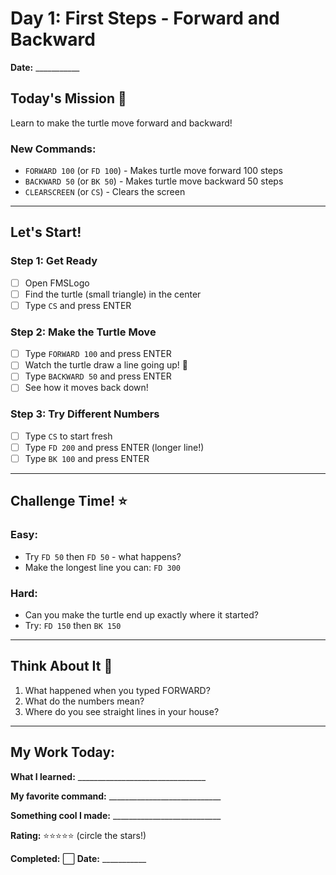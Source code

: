 # Day 1: First Steps - Forward and Backward

**Date:** ___________

## Today's Mission 🚀
Learn to make the turtle move forward and backward!

### New Commands:
- `FORWARD 100` (or `FD 100`) - Makes turtle move forward 100 steps
- `BACKWARD 50` (or `BK 50`) - Makes turtle move backward 50 steps
- `CLEARSCREEN` (or `CS`) - Clears the screen

---

## Let's Start! 

### Step 1: Get Ready
- [ ] Open FMSLogo
- [ ] Find the turtle (small triangle) in the center
- [ ] Type `CS` and press ENTER

### Step 2: Make the Turtle Move
- [ ] Type `FORWARD 100` and press ENTER
- [ ] Watch the turtle draw a line going up! 🐢
- [ ] Type `BACKWARD 50` and press ENTER
- [ ] See how it moves back down!

### Step 3: Try Different Numbers
- [ ] Type `CS` to start fresh
- [ ] Type `FD 200` and press ENTER (longer line!)
- [ ] Type `BK 100` and press ENTER

---

## Challenge Time! ⭐

### Easy:
- Try `FD 50` then `FD 50` - what happens?
- Make the longest line you can: `FD 300`

### Hard:
- Can you make the turtle end up exactly where it started?
- Try: `FD 150` then `BK 150`

---

## Think About It 🤔
1. What happened when you typed FORWARD?
2. What do the numbers mean?
3. Where do you see straight lines in your house?

---

## My Work Today:
**What I learned:** ________________________________

**My favorite command:** ____________________________

**Something cool I made:** ___________________________

**Rating:** ⭐⭐⭐⭐⭐ (circle the stars!)

**Completed:** ⬜ **Date:** ___________